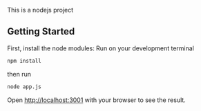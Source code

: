 This is a nodejs project

## Getting Started

First, install the node modules:
Run on your development terminal
```bash
npm install
```
then run
```bash
node app.js
```
Open [http://localhost:3001](http://localhost:3001) with your browser to see the result.